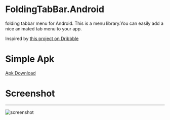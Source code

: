 # FoldingTabBar.Android

folding tabbar menu for Android. This is a menu library.You can easily add a nice animated tab menu to your app.

Inspired by [this project on Dribbble](https://dribbble.com/shots/2003376-Tab-Bar-Animation)

# Simple Apk 

[Apk Download](https://github.com/tosslife/FoldingTabBar.Android/releases/download/1.0.0/app-simple.apk)

# Screenshot
-------------------------
![screenshot](https://github.com/tosslife/FoldingTabBar.Android/blob/master/simple.gif)
